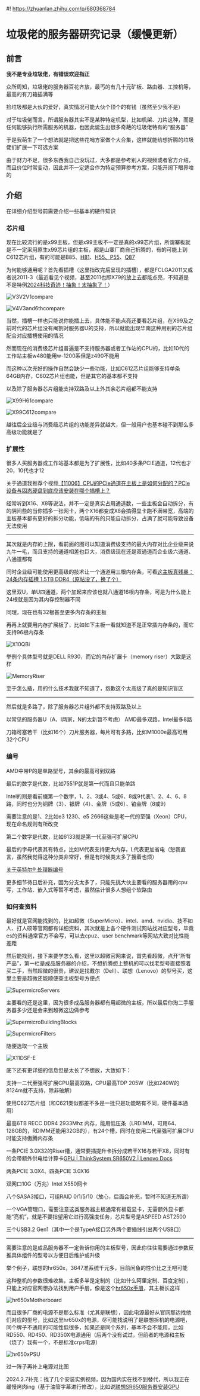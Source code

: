 #! https://zhuanlan.zhihu.com/p/680368784

# 垃圾佬的服务器研究记录（缓慢更新）

## 前言

**我不是专业垃圾佬，有错误欢迎指正**

众所周知，垃圾佬的服务器百花齐放，最丐的有几十元矿板、路由器、工控机等，最高的有刀箱插满等

捡垃圾都是大伙的爱好，真实情况可能大伙个顶个的有钱（虽然至少我不是）

对于垃圾佬而言，所谓服务器其实不是某种特定机型，比如机架、刀片这种，而是任何能够执行所需服务的机器，也因此诞生出很多奇葩的垃圾佬特有的“服务器”

于是我萌生了一个想法就是把这些花哨方案做个大合集，这样就能给想折腾的垃圾佬们扩展一下可选方案

由于财力不足，很多东西我自己没玩过，大多都是参考别人的视频或者官方介绍，而且价位时常变动，因此并不一定适合作为特定预算参考方案，只能开阔下眼界啥的

## 介绍

在详细介绍型号前需要介绍一些基本的硬件知识

### 芯片组

现在比较流行的是x99主板，但是x99主板不一定是真的x99芯片组，所谓寨板就是不一定采用原生x99芯片组的主板，都是山寨厂商自己折腾的，有的可能上到C612芯片组，有的可能是B85、[H81](http://www.huananzhi.com/more.php?lm=10&id=784)、[H55、P55](http://www.huananzhi.com/more.php?lm=10&id=870)、[Q87](http://www.huananzhi.com/more.php?lm=10&id=318)

为何能够通用呢？首先看插槽（这里指改完后呈现的插槽），都是FCLGA2011又或者说2011-3（最近看见个视频，甚至2011也即X79的放上去都能点亮，不知道是不是特例[2024科技奇迹！抽象！太抽象了！](https://www.bilibili.com/video/BV1de411a72A/?t=217)）

![V3V2V1compare](./pics/V3V2V1compare.png)

![V4V3and6thcompare](./pics/V4V3and6thcompare.png)

当然，插槽一样也只能说你能插上去，具体能不能点亮还要看芯片组，在X99及之前时代的芯片组没有阉割对服务器U的支持，所以就能出现华南这种用别的芯片组配合对应插槽使用的情况

然而现在的消费级芯片组普遍是不支持服务器或者工作站的CPU的，比如10代的工作站主板w480能用w-1200系但是z490不能用

而这种以次充好的操作自然会缺少一些功能，比如C612芯片组能够支持单条64GB内存，C602芯片组也能，但是其它的基本都不支持

以及除了服务器芯片组能支持双路及以上外其余芯片组都不能支持

![X99H61compare](./pics/X99H61compare.png)

![X99C612compare](./pics/X99C612compare.png)

越往后企业级与消费级芯片组的功能差异就越大，但一般用户也基本碰不到那么多高级功能就是了

### 扩展性

很多人买服务器或工作站基本都是为了扩展性，比如40多条PCIE通道，12代也才20，10代也才12

关于通道我推荐个视频[【11006】CPU的PCIe通道在主板上是如何分配的？PCIe设备与固态硬盘到底应该安装在哪个插槽上？](https://www.bilibili.com/video/BV1cC4y1C7kP)

经常听到X16、X8等说法，并不一定是真实占用通道数，一些主板会自动拆分，有的阴间些的当你插多一张网卡，两个X16都变成X8会搞得显卡跑不满带宽，高端的主板基本都有更好的拆分功能，低端的有的只能自动拆分，占满了就可能导致设备无法使用

---

其次就是内存的上限，看前面的图可以知道消费级支持的最大内存对比企业级来说九牛一毛，而且支持的通道相差也巨大，消费级现在还是双通道而企业级六通道、八通道都有

同时企业级可能使用更高级的技术让一个通道用三根内存条，可看[这主板真残暴：24条内存插槽 1.5TB DDR4（原帖没了，换了个）](https://read01.com/BynPQB.html)

这里双U，单U四通道，两个加起来应该也就八通道16根内存条，可是为什么能上24根就是因为其内存控制器不同

同理，现在也有32根甚至更多内存条的主板

再再上就要用内存扩展板了，比如如下主板一看就知道不是正常插内存条的，而它支持96根内存条

![X10QBi](./pics/X10QBi.jpeg)

举例个具体型号就是DELL R930，而它的内存扩展卡（memory riser）大致是这样

![MemoryRiser](./pics/MemoryRiser.jpeg)

至于怎么插，用的什么技术我就不知道了，抱歉这个太高级了真的是知识盲区

---

然后就是多路了，除了服务器芯片组外都不支持双路及以上

以常见的服务器U（A、I两家，N的太新暂不考虑）
AMD最多双路，Intel最多8路

刀箱可塞若干（比如16个）刀片服务器，每片可有多路，比如M1000e最高可用32个CPU

### 编号

AMD中带P的是单路型号，其余的最高可到双路

最后的数字是代数，比如7551P就是第一代而且只能单路


Intel的则是看前缀第一个数字，1、2、3或4、5或6、8或9代表1、2、4、6、8路，同时也分为铜牌（3）、银牌（4）、金牌（5或6）、铂金牌（8或9）

需要注意的是1、2比如e3 1230、e5 2666这些是老一代的至强（Xeon）CPU，现在命名规则有所改变

第二个数字是代数，比如6133就是第一代至强可扩展CPU

最后的字母代表其有特点，比如M代表支持更大内存，L代表更加省电（恕我直言，虽然我觉得这种分类非常好，但是有时候类太多了搜着也烦）

[关于英特尔® 处理器编号](https://www.intel.cn/content/www/cn/zh/products/docs/processors/processor-numbers-data-center.html)

更多细节待日后补充，因为分支太多了，只能先挑大伙主要看的服务器用的cpu写，工作站、嵌入式等暂不考虑，虽然估计很多人想组个软路由

### 如何查资料

最好就是官网能找到的，比如超微（SuperMicro）、intel、amd、nvidia、技不如人、打人硕等官网都有详细资料，其次就是上各个硬件测试网站找对应型号，毕竟es的资料通常官方不会写，可以去cpuz、user benchmark等网站大致对比性能差距

然后能找到，接下来要学怎么看，这里以超微官网来说，首先看超微，点开“所有产品”，第一栏是成品服务器的介绍，不想折腾想上整机的可以找老型号直接照着买二手，当然超微的很贵，建议是找戴尔（Dell）、联想（Lenovo）的型号买，这里主要是超微还能顺便查主板型号方便点

![SupermicroServers](./pics/SupermicroServers.png)

主要看的还是这里，因为很多成品服务器都有用超微的主板，所以最后你淘二手服务器多少还是会来到超微这边做参考

![SupermicroBuildingBlocks](./pics/SupermicroBuildingBlocks.png)

![SupermicroFilters](./pics/SupermicroFilters.png)

随便选取一个主板

![X11DSF-E](./pics/X11DSF-E.png)

底下还有更详细的信息但是太长了不想放，大致如下：

支持一二代至强可扩展CPU最高双路，CPU最高TDP 205W（比如240W的8124m就不支持，除非破解）

使用C627芯片组（和C621类似都差不多是一批只是功能略有不同，硬件基本通用）

最高6TB RECC DDR4 2933Mhz 内存，能用低压条（LRDIMM，可用64、128GB的，RDIMM还能用32GB的），有24个槽，同时在使用二代至强可扩展CPU时能支持傲腾内存条

一条PCIE 3.0X32的Riser槽，通常要插提升卡拆分成若干X16与若干X8，同时有的会带额外供电给计算卡[GPU | ThinkSystem SR650V2 | Lenovo Docs](https://pubs.lenovo.com/sr650-v2/zh-CN/gpu_cabling)

两条PCIE 3.0X4、四条PCIE 3.0X16

双网口10G（万兆）Intel X550网卡

八个SASA3接口，可组RAID 0/1/5/10（放心，后面会补充，暂时不知道无所谓）

一个VGA管理口，需要注意这类服务器主板通常有板载显卡，无需额外显卡都能“亮机”，就是不要指望用它进行高强度任务，芯片型号是ASPEED AST2500

三个USB3.2 Gen1（其中一个是TypeA接口另外两个要插线引出两个USB口） 

---

需要注意的是成品服务器不一定告诉你用的主板型号，因此你往往需要通过参数反推具体组件的型号以方便日后维护或升级

举个例子，联想的hr650x，3647准系统千元多，目前闲鱼的性价比之王吧可能

这种整机的参数很难收集，主板多半是定制的（比如什么阿里定制、百度定制），只能上对应官网想办法找到用户手册，像是这个[hr650x手册](https://datacentersupport.lenovo.com/us/en/products/servers/thinksystem-hyperscale/hr650x)，其主板长这样

![hr650xMotherboard](./pics/hr650xMotherboard.png)

而且很多厂商的电源不是那么标准（尤其是联想），因此电源最好从官网那边找他们对应的型号，比如这里hr650x的电源，尽可能找说明了是联想拆机的电源吧，同个牌子不通用的可能性低很多，如果还是同个系列，基本不会不能用，比如RD550、RD450、RD350X电源通用（后两个没有试过，但前者的电源和主板（烧了）我有一个，不是标准crps电源）

![hr650xPSU](./pics/hr650xPSU.png)

过一阵子再补上电源对比图

2024.2.7补充：找了几个安装实例视频，因为国内实在找不到替代，所以我正在缓慢烤肉ing（基于油管字幕进行修改），比如说[联想SR650服务器安装GPU](https://www.bilibili.com/video/BV1LA4m1j7m3/)